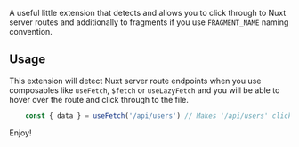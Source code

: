 A useful little extension that detects and allows you to click through to Nuxt server routes and additionally to fragments if you use `FRAGMENT_NAME` naming convention.

## Usage
This extension will detect Nuxt server route endpoints when you use composables like `useFetch`, `$fetch` or `useLazyFetch` and you will be able to hover over the route and click through to the file.

```ts
    const { data } = useFetch('/api/users') // Makes '/api/users' clickable
```

Enjoy!
